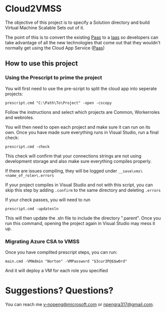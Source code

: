 # Cloud2VMSS

The objective of this project is to specify a Solution directory and build Virtual Machine Scalable Sets out of it.

The point of this is to convert the existing [Paas](https://en.wikipedia.org/wiki/Platform_as_a_service) to a [Iaas](https://en.wikipedia.org/wiki/Cloud_computing#Infrastructure_as_a_service_.28IaaS.29) so developers can take advantage of
all the new technologies that come out that they wouldn't normally get using the Cloud App Service ([Paas](https://en.wikipedia.org/wiki/Platform_as_a_service))

## How to use this project

### Using the Prescript to prime the project
You will first need to use the pre-script to split the cloud app into seperate projects:

```prescript.cmd "C:\Path\To\Project" -open -cscopy```

Follow the instructions and select which projects are Common, Workerroles and webroles.

You will then need to open each project and make sure it can run on its own.
Once you have made sure everything runs in Visual Studio, run a final check:

```prescript.cmd -check```

This check will confirm that your connections strings are not using development storage
and also make sure everything compiles properly.

If there are issues compiling, they will be logged under `__save\vms\<name_of_role>\.errors`

If your project compiles in Visual Studio and not with this script, you can skip this step by adding `.confirm`
to the same directory and deleting `.errors`

If your check passes, you will need to run

```prescript.cmd -updatesln```

This will then update the .sln file to include the directory ".parent". Once you run this command,
opening the project again in Visual Studio may mess it up.

### Migrating Azure CSA to VMSS

Once you have complited prescript steps, you can run:

```main.cmd -VMAdmin "Norton" -VMPassword "$3cur3P@$$w0rd"```

And it will deploy a VM for each role you specified

# Suggestions? Questions?
You can reach me v-nopeng@microsoft.com or npengra317@gmail.com.